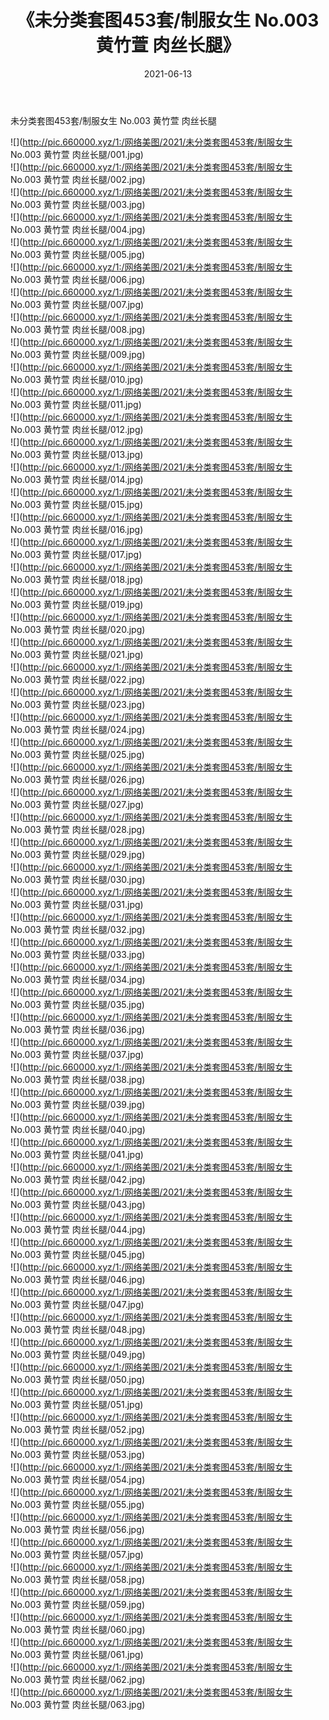 ﻿---
layout: post
title:  《未分类套图453套/制服女生 No.003 黄竹萱 肉丝长腿》
date:   2021-06-13
img: http://pic.660000.xyz/1:/网络美图/2021/未分类套图453套/制服女生 No.003 黄竹萱 肉丝长腿/000.jpg
categories: [美女, 清纯, 唯美]
---

未分类套图453套/制服女生 No.003 黄竹萱 肉丝长腿

 ![](http://pic.660000.xyz/1:/网络美图/2021/未分类套图453套/制服女生 No.003 黄竹萱 肉丝长腿/001.jpg) <br>![](http://pic.660000.xyz/1:/网络美图/2021/未分类套图453套/制服女生 No.003 黄竹萱 肉丝长腿/002.jpg) <br>![](http://pic.660000.xyz/1:/网络美图/2021/未分类套图453套/制服女生 No.003 黄竹萱 肉丝长腿/003.jpg) <br>![](http://pic.660000.xyz/1:/网络美图/2021/未分类套图453套/制服女生 No.003 黄竹萱 肉丝长腿/004.jpg) <br>![](http://pic.660000.xyz/1:/网络美图/2021/未分类套图453套/制服女生 No.003 黄竹萱 肉丝长腿/005.jpg) <br>![](http://pic.660000.xyz/1:/网络美图/2021/未分类套图453套/制服女生 No.003 黄竹萱 肉丝长腿/006.jpg) <br>![](http://pic.660000.xyz/1:/网络美图/2021/未分类套图453套/制服女生 No.003 黄竹萱 肉丝长腿/007.jpg) <br>![](http://pic.660000.xyz/1:/网络美图/2021/未分类套图453套/制服女生 No.003 黄竹萱 肉丝长腿/008.jpg) <br>![](http://pic.660000.xyz/1:/网络美图/2021/未分类套图453套/制服女生 No.003 黄竹萱 肉丝长腿/009.jpg) <br>![](http://pic.660000.xyz/1:/网络美图/2021/未分类套图453套/制服女生 No.003 黄竹萱 肉丝长腿/010.jpg) <br>![](http://pic.660000.xyz/1:/网络美图/2021/未分类套图453套/制服女生 No.003 黄竹萱 肉丝长腿/011.jpg) <br>![](http://pic.660000.xyz/1:/网络美图/2021/未分类套图453套/制服女生 No.003 黄竹萱 肉丝长腿/012.jpg) <br>![](http://pic.660000.xyz/1:/网络美图/2021/未分类套图453套/制服女生 No.003 黄竹萱 肉丝长腿/013.jpg) <br>![](http://pic.660000.xyz/1:/网络美图/2021/未分类套图453套/制服女生 No.003 黄竹萱 肉丝长腿/014.jpg) <br>![](http://pic.660000.xyz/1:/网络美图/2021/未分类套图453套/制服女生 No.003 黄竹萱 肉丝长腿/015.jpg) <br>![](http://pic.660000.xyz/1:/网络美图/2021/未分类套图453套/制服女生 No.003 黄竹萱 肉丝长腿/016.jpg) <br>![](http://pic.660000.xyz/1:/网络美图/2021/未分类套图453套/制服女生 No.003 黄竹萱 肉丝长腿/017.jpg) <br>![](http://pic.660000.xyz/1:/网络美图/2021/未分类套图453套/制服女生 No.003 黄竹萱 肉丝长腿/018.jpg) <br>![](http://pic.660000.xyz/1:/网络美图/2021/未分类套图453套/制服女生 No.003 黄竹萱 肉丝长腿/019.jpg) <br>![](http://pic.660000.xyz/1:/网络美图/2021/未分类套图453套/制服女生 No.003 黄竹萱 肉丝长腿/020.jpg) <br>![](http://pic.660000.xyz/1:/网络美图/2021/未分类套图453套/制服女生 No.003 黄竹萱 肉丝长腿/021.jpg) <br>![](http://pic.660000.xyz/1:/网络美图/2021/未分类套图453套/制服女生 No.003 黄竹萱 肉丝长腿/022.jpg) <br>![](http://pic.660000.xyz/1:/网络美图/2021/未分类套图453套/制服女生 No.003 黄竹萱 肉丝长腿/023.jpg) <br>![](http://pic.660000.xyz/1:/网络美图/2021/未分类套图453套/制服女生 No.003 黄竹萱 肉丝长腿/024.jpg) <br>![](http://pic.660000.xyz/1:/网络美图/2021/未分类套图453套/制服女生 No.003 黄竹萱 肉丝长腿/025.jpg) <br>![](http://pic.660000.xyz/1:/网络美图/2021/未分类套图453套/制服女生 No.003 黄竹萱 肉丝长腿/026.jpg) <br>![](http://pic.660000.xyz/1:/网络美图/2021/未分类套图453套/制服女生 No.003 黄竹萱 肉丝长腿/027.jpg) <br>![](http://pic.660000.xyz/1:/网络美图/2021/未分类套图453套/制服女生 No.003 黄竹萱 肉丝长腿/028.jpg) <br>![](http://pic.660000.xyz/1:/网络美图/2021/未分类套图453套/制服女生 No.003 黄竹萱 肉丝长腿/029.jpg) <br>![](http://pic.660000.xyz/1:/网络美图/2021/未分类套图453套/制服女生 No.003 黄竹萱 肉丝长腿/030.jpg) <br>![](http://pic.660000.xyz/1:/网络美图/2021/未分类套图453套/制服女生 No.003 黄竹萱 肉丝长腿/031.jpg) <br>![](http://pic.660000.xyz/1:/网络美图/2021/未分类套图453套/制服女生 No.003 黄竹萱 肉丝长腿/032.jpg) <br>![](http://pic.660000.xyz/1:/网络美图/2021/未分类套图453套/制服女生 No.003 黄竹萱 肉丝长腿/033.jpg) <br>![](http://pic.660000.xyz/1:/网络美图/2021/未分类套图453套/制服女生 No.003 黄竹萱 肉丝长腿/034.jpg) <br>![](http://pic.660000.xyz/1:/网络美图/2021/未分类套图453套/制服女生 No.003 黄竹萱 肉丝长腿/035.jpg) <br>![](http://pic.660000.xyz/1:/网络美图/2021/未分类套图453套/制服女生 No.003 黄竹萱 肉丝长腿/036.jpg) <br>![](http://pic.660000.xyz/1:/网络美图/2021/未分类套图453套/制服女生 No.003 黄竹萱 肉丝长腿/037.jpg) <br>![](http://pic.660000.xyz/1:/网络美图/2021/未分类套图453套/制服女生 No.003 黄竹萱 肉丝长腿/038.jpg) <br>![](http://pic.660000.xyz/1:/网络美图/2021/未分类套图453套/制服女生 No.003 黄竹萱 肉丝长腿/039.jpg) <br>![](http://pic.660000.xyz/1:/网络美图/2021/未分类套图453套/制服女生 No.003 黄竹萱 肉丝长腿/040.jpg) <br>![](http://pic.660000.xyz/1:/网络美图/2021/未分类套图453套/制服女生 No.003 黄竹萱 肉丝长腿/041.jpg) <br>![](http://pic.660000.xyz/1:/网络美图/2021/未分类套图453套/制服女生 No.003 黄竹萱 肉丝长腿/042.jpg) <br>![](http://pic.660000.xyz/1:/网络美图/2021/未分类套图453套/制服女生 No.003 黄竹萱 肉丝长腿/043.jpg) <br>![](http://pic.660000.xyz/1:/网络美图/2021/未分类套图453套/制服女生 No.003 黄竹萱 肉丝长腿/044.jpg) <br>![](http://pic.660000.xyz/1:/网络美图/2021/未分类套图453套/制服女生 No.003 黄竹萱 肉丝长腿/045.jpg) <br>![](http://pic.660000.xyz/1:/网络美图/2021/未分类套图453套/制服女生 No.003 黄竹萱 肉丝长腿/046.jpg) <br>![](http://pic.660000.xyz/1:/网络美图/2021/未分类套图453套/制服女生 No.003 黄竹萱 肉丝长腿/047.jpg) <br>![](http://pic.660000.xyz/1:/网络美图/2021/未分类套图453套/制服女生 No.003 黄竹萱 肉丝长腿/048.jpg) <br>![](http://pic.660000.xyz/1:/网络美图/2021/未分类套图453套/制服女生 No.003 黄竹萱 肉丝长腿/049.jpg) <br>![](http://pic.660000.xyz/1:/网络美图/2021/未分类套图453套/制服女生 No.003 黄竹萱 肉丝长腿/050.jpg) <br>![](http://pic.660000.xyz/1:/网络美图/2021/未分类套图453套/制服女生 No.003 黄竹萱 肉丝长腿/051.jpg) <br>![](http://pic.660000.xyz/1:/网络美图/2021/未分类套图453套/制服女生 No.003 黄竹萱 肉丝长腿/052.jpg) <br>![](http://pic.660000.xyz/1:/网络美图/2021/未分类套图453套/制服女生 No.003 黄竹萱 肉丝长腿/053.jpg) <br>![](http://pic.660000.xyz/1:/网络美图/2021/未分类套图453套/制服女生 No.003 黄竹萱 肉丝长腿/054.jpg) <br>![](http://pic.660000.xyz/1:/网络美图/2021/未分类套图453套/制服女生 No.003 黄竹萱 肉丝长腿/055.jpg) <br>![](http://pic.660000.xyz/1:/网络美图/2021/未分类套图453套/制服女生 No.003 黄竹萱 肉丝长腿/056.jpg) <br>![](http://pic.660000.xyz/1:/网络美图/2021/未分类套图453套/制服女生 No.003 黄竹萱 肉丝长腿/057.jpg) <br>![](http://pic.660000.xyz/1:/网络美图/2021/未分类套图453套/制服女生 No.003 黄竹萱 肉丝长腿/058.jpg) <br>![](http://pic.660000.xyz/1:/网络美图/2021/未分类套图453套/制服女生 No.003 黄竹萱 肉丝长腿/059.jpg) <br>![](http://pic.660000.xyz/1:/网络美图/2021/未分类套图453套/制服女生 No.003 黄竹萱 肉丝长腿/060.jpg) <br>![](http://pic.660000.xyz/1:/网络美图/2021/未分类套图453套/制服女生 No.003 黄竹萱 肉丝长腿/061.jpg) <br>![](http://pic.660000.xyz/1:/网络美图/2021/未分类套图453套/制服女生 No.003 黄竹萱 肉丝长腿/062.jpg) <br>![](http://pic.660000.xyz/1:/网络美图/2021/未分类套图453套/制服女生 No.003 黄竹萱 肉丝长腿/063.jpg) <br>